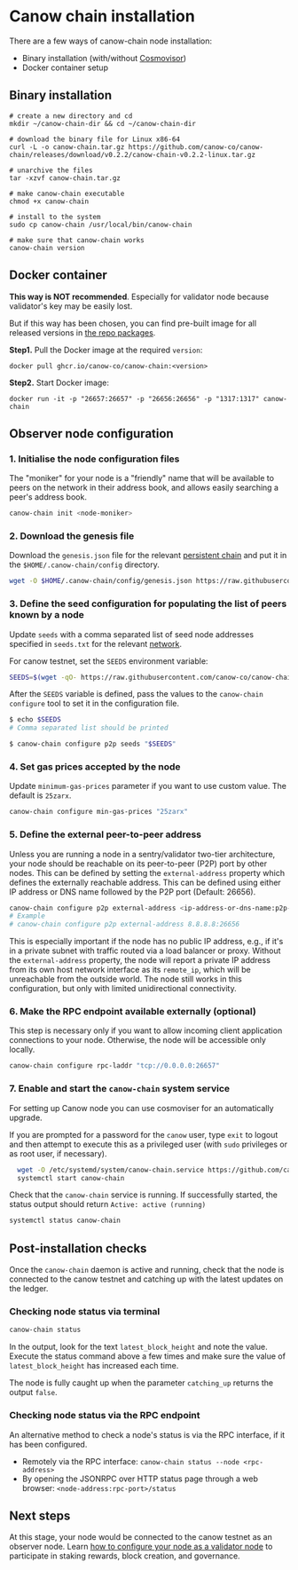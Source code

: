 # Canow chain installation

There are a few ways of canow-chain node installation:

- Binary installation (with/without [Cosmovisor](https://docs.cosmos.network/main/tooling/cosmovisor))
- Docker container setup

## Binary installation

```commandline
# create a new directory and cd
mkdir ~/canow-chain-dir && cd ~/canow-chain-dir

# download the binary file for Linux x86-64
curl -L -o canow-chain.tar.gz https://github.com/canow-co/canow-chain/releases/download/v0.2.2/canow-chain-v0.2.2-linux.tar.gz

# unarchive the files
tar -xzvf canow-chain.tar.gz

# make canow-chain executable
chmod +x canow-chain

# install to the system
sudo cp canow-chain /usr/local/bin/canow-chain

# make sure that canow-chain works
canow-chain version
```

## Docker container

**This way is NOT recommended**. Especially for validator node because validator's key may be easily lost.

But if this way has been chosen, you can find pre-built image for all released versions in [the repo packages](https://github.com/canow-co/canow-chain/pkgs/container/canow-chain).

**Step1.** Pull the Docker image at the required `version`:

```commandline
docker pull ghcr.io/canow-co/canow-chain:<version>
```

**Step2.** Start Docker image:

```commandline
docker run -it -p "26657:26657" -p "26656:26656" -p "1317:1317" canow-chain
```

## Observer node configuration

### 1. Initialise the node configuration files

The "moniker" for your node is a "friendly" name that will be available to peers on the network in their address book, and allows easily searching a peer's address book.

```bash
canow-chain init <node-moniker>
```

### 2. Download the genesis file

Download the `genesis.json` file for the relevant [persistent chain](https://github.com/canow-co/canow-chain/tree/main/networks/) and put it in the `$HOME/.canow-chain/config` directory.

```bash
wget -O $HOME/.canow-chain/config/genesis.json https://raw.githubusercontent.com/canow-co/canow-chain/main/networks/testnet/genesis.json
```

### 3. Define the seed configuration for populating the list of peers known by a node

Update `seeds` with a comma separated list of seed node addresses specified in `seeds.txt` for the relevant [network](https://github.com/canow-co/canow-chain/tree/main/networks/).

For canow testnet, set the `SEEDS` environment variable:

```bash
SEEDS=$(wget -qO- https://raw.githubusercontent.com/canow-co/canow-chain/main/networks/testnet/seeds.txt)
```

After the `SEEDS` variable is defined, pass the values to the `canow-chain configure` tool to set it in the configuration file.

```bash
$ echo $SEEDS
# Comma separated list should be printed

$ canow-chain configure p2p seeds "$SEEDS"
```

### 4. Set gas prices accepted by the node

Update `minimum-gas-prices` parameter if you want to use custom value. The default is `25zarx`.

```bash
canow-chain configure min-gas-prices "25zarx"
```

### 5. Define the external peer-to-peer address

Unless you are running a node in a sentry/validator two-tier architecture, your node should be reachable on its peer-to-peer (P2P) port by other nodes. This can be defined by setting the `external-address` property which defines the externally reachable address. This can be defined using either IP address or DNS name followed by the P2P port (Default: 26656).

```bash
canow-chain configure p2p external-address <ip-address-or-dns-name:p2p-port>
# Example
# canow-chain configure p2p external-address 8.8.8.8:26656
```

This is especially important if the node has no public IP address, e.g., if it's in a private subnet with traffic routed via a load balancer or proxy. Without the `external-address` property, the node will report a private IP address from its own host network interface as its `remote_ip`, which will be unreachable from the outside world. The node still works in this configuration, but only with limited unidirectional connectivity.

### 6. Make the RPC endpoint available externally (optional)

This step is necessary only if you want to allow incoming client application connections to your node. Otherwise, the node will be accessible only locally.

```bash
canow-chain configure rpc-laddr "tcp://0.0.0.0:26657"
```

### 7. Enable and start the `canow-chain` system service

For setting up Canow node you can use cosmoviser for an automatically upgrade.

If you are prompted for a password for the `canow` user, type `exit` to logout and then attempt to execute this as a privileged user (with `sudo` privileges or as root user, if necessary).

```bash
  wget -O /etc/systemd/system/canow-chain.service https://github.com/canow-co/canow-chain/releases/download/v0.2.2/cosmovisor.service
  systemctl start canow-chain
```

Check that the `canow-chain` service is running. If successfully started, the status output should return `Active: active (running)`

```bash
systemctl status canow-chain
```

## Post-installation checks

Once the `canow-chain` daemon is active and running, check that the node is connected to the canow testnet and catching up with the latest updates on the ledger.

### Checking node status via terminal

```bash
canow-chain status
```

In the output, look for the text `latest_block_height` and note the value. Execute the status command above a few times and make sure the value of `latest_block_height` has increased each time.

The node is fully caught up when the parameter `catching_up` returns the output `false`.

### Checking node status via the RPC endpoint

An alternative method to check a node's status is via the RPC interface, if it has been configured.

- Remotely via the RPC interface: `canow-chain status --node <rpc-address>`
- By opening the JSONRPC over HTTP status page through a web browser: `<node-address:rpc-port>/status`

## Next steps

At this stage, your node would be connected to the canow testnet as an observer node. Learn [how to configure your node as a validator node](validator-creation.md) to participate in staking rewards, block creation, and governance.
